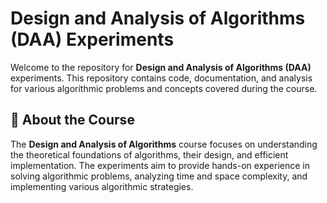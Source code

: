 # Design and Analysis of Algorithms (DAA) Experiments

Welcome to the repository for **Design and Analysis of Algorithms (DAA)** experiments. This repository contains code, documentation, and analysis for various algorithmic problems and concepts covered during the course.

## 📖 About the Course
The **Design and Analysis of Algorithms** course focuses on understanding the theoretical foundations of algorithms, their design, and efficient implementation. The experiments aim to provide hands-on experience in solving algorithmic problems, analyzing time and space complexity, and implementing various algorithmic strategies.


